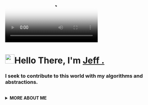 <video poster="https://i.gifer.com/fetch/w300-preview/4f/4f1a6c734b912422796b106c36f71e18.gif" class="full-media" loop="" autoplay="" playsinline=""><source src="https://i.gifer.com/MVOE.mp4" type="video/mp4"></video>
<!-- <video src="https://i.gifer.com/OtKo.gif" width="100%" height="100%" style="position:absolute" /> -->
<h1 align="left"><img src="https://i.gifer.com/MVOE.gif" width="30px">Hello There, I'm <a href="https://www.facebook.com/hieuhas/">Jeff .</a></h1>

<h3 align="left">I seek to contribute to this world with my algorithms and abstractions.</h3>


<br>

  <details>
    <summary>
    <strong>MORE ABOUT ME</strong>
    </summary>

```javascript
const sidbelbase = {
  availableForHire: true,
  education: "UnderGraduate",
  otherAlias: "Back-end Developer",
  codesIn: [ "Java","J2EE","Java Swing","VueJs", "HTML", "CSS"],
  currentlylearning: ["TailwindCss","SwiftUI","SpringBoot"],
  toolsUsing: ["PostMan","GitKraken","IntelliJ IDEA","Brave"],
  experiences: [ ],
}
```

<img src="https://media.giphy.com/media/RhwkGhrlj3NVSOxWSN/giphy.gif" height="30"> <em><b>I'm mostly active around the internet</b> so if you want to say hi or just dropby, feel free to <a target="_blank" href="https://www.facebook.com/hieuhas/"><strong> start a discussion here</strong></a>, I'll be happy to exchnage our views on dinosaurs or life or anything you fancy about ;)</b> </em>


<a target="_blank" href="https://github.com/sidbelbase/sidbelbase/">
<img src="https://img.shields.io/badge/dynamic/json?url=https://api.countapi.xyz/hit/visitor-badge/sidbelbase&style=for-the-badge&label=visitors&query=value&color=0F0F1A&labelColor=0F0F1A" alt="sidbelbase's vistors">
</a>

  </details>
